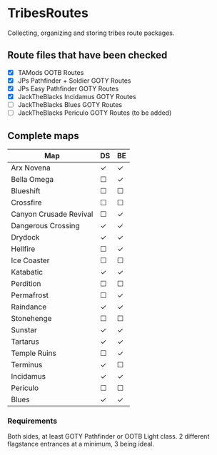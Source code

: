 # TribesRoutes
Collecting, organizing and storing tribes route packages.

## Route files that have been checked
- [x] TAMods OOTB Routes
- [x] JPs Pathfinder + Soldier GOTY Routes
- [x] JPs Easy Pathfinder GOTY Routes
- [x] JackTheBlacks Incidamus GOTY Routes
- [ ] JackTheBlacks Blues GOTY Routes
- [ ] JackTheBlacks Periculo GOTY Routes (to be added)

## Complete maps

| Map                       | DS      | BE      |
|---------------------------|---------|---------|
| Arx Novena                | &check; | &check; |
| Bella Omega               | &#9744; | &check; |
| Blueshift                 | &#9744; | &#9744; |
| Crossfire                 | &#9744; | &#9744; |
| Canyon Crusade Revival    | &#9744; | &check; |
| Dangerous Crossing        | &check; | &check; |
| Drydock                   | &check; | &check; |
| Hellfire                  | &#9744; | &check; |
| Ice Coaster               | &#9744; | &#9744; |
| Katabatic                 | &check; | &check; |
| Perdition                 | &#9744; | &#9744; |
| Permafrost                | &#9744; | &check; |
| Raindance                 | &check; | &check; |
| Stonehenge                | &#9744; | &#9744; |
| Sunstar                   | &check; | &check; |
| Tartarus                  | &check; | &check; |
| Temple Ruins              | &#9744; | &check; |
| Terminus                  | &check; | &#9744; |
| Incidamus                 | &check; | &check; |
| Periculo                  | &#9744; | &#9744; |
| Blues                     | &check; | &check; |

### Requirements
Both sides, at least GOTY Pathfinder or OOTB Light class. 2 different flagstance entrances at a minimum, 3 being ideal.